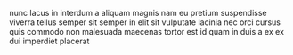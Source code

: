 nunc lacus in interdum a aliquam magnis nam eu pretium suspendisse viverra
tellus semper sit semper in elit sit vulputate lacinia nec orci cursus quis
commodo non malesuada maecenas tortor est id quam in duis a ex ex dui imperdiet
placerat